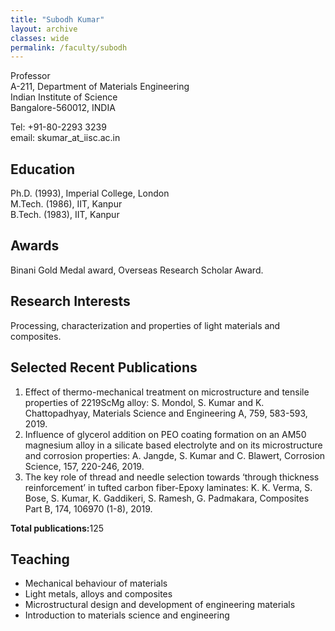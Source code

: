 ```yaml
---
title: "Subodh Kumar"
layout: archive
classes: wide
permalink: /faculty/subodh
---
```


Professor<br>
A-211, Department of Materials Engineering<br>
Indian Institute of Science<br>
Bangalore-560012, INDIA<br>

Tel: +91-80-2293 3239<br>
email: skumar_at_iisc.ac.in<br>

## Education
Ph.D. (1993), Imperial College, London<br>
M.Tech. (1986), IIT, Kanpur<br>
B.Tech. (1983), IIT, Kanpur<br>

## Awards
Binani Gold Medal award, Overseas Research Scholar Award.<br>

## Research Interests
Processing, characterization and properties of light materials and composites.<br>

## Selected Recent Publications
1) Effect of thermo-mechanical treatment on microstructure and tensile properties of 2219ScMg alloy: S. Mondol, S. Kumar and K. Chattopadhyay, Materials Science and Engineering A, 759, 583-593, 2019.<br>
2) Influence of glycerol addition on PEO coating formation on an AM50 magnesium alloy in a silicate based electrolyte and on its microstructure and corrosion properties: A. Jangde, S. Kumar and C. Blawert, Corrosion Science, 157, 220-246, 2019.<br>
3) The key role of thread and needle selection towards ‘through thickness reinforcement’ in tufted carbon fiber-Epoxy laminates: K. K. Verma, S. Bose, S. Kumar, K. Gaddikeri, S. Ramesh, G. Padmakara, Composites Part B, 174, 106970 (1-8), 2019.<br>

<b>Total publications:</b>125<br>

## Teaching
<ul>
<li>Mechanical behaviour of materials</li>
<li>Light metals, alloys and composites</li>
<li>Microstructural design and development of engineering materials</li>
<li>Introduction to materials science and engineering</li>
</ul>



